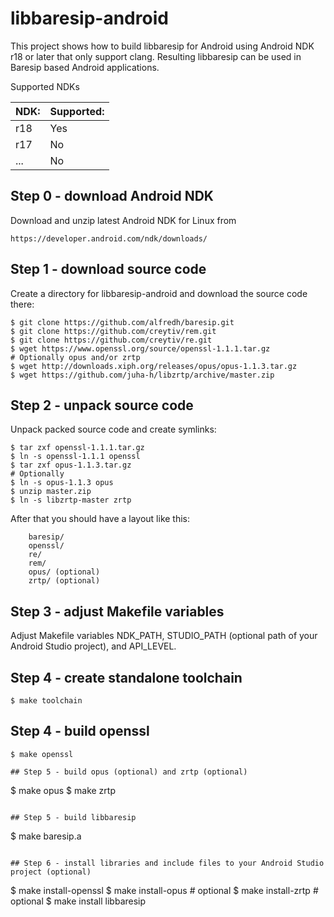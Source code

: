 libbaresip-android
==================

This project shows how to build libbaresip for Android using Android NDK
r18 or later that only support clang.  Resulting libbaresip can be used
in Baresip based Android applications.

Supported NDKs

| NDK: | Supported: |
|------|------------|
| r18  | Yes        |
| r17  | No         |
| ...  | No         |

## Step 0 - download Android NDK

Download and unzip latest Android NDK for Linux from
```
https://developer.android.com/ndk/downloads/
```

## Step 1 - download source code

Create a directory for libbaresip-android and download the source
code there:
```
$ git clone https://github.com/alfredh/baresip.git
$ git clone https://github.com/creytiv/rem.git
$ git clone https://github.com/creytiv/re.git
$ wget https://www.openssl.org/source/openssl-1.1.1.tar.gz
# Optionally opus and/or zrtp
$ wget http://downloads.xiph.org/releases/opus/opus-1.1.3.tar.gz
$ wget https://github.com/juha-h/libzrtp/archive/master.zip
```

## Step 2 - unpack source code

Unpack packed source code and create symlinks:

```
$ tar zxf openssl-1.1.1.tar.gz
$ ln -s openssl-1.1.1 openssl
$ tar zxf opus-1.1.3.tar.gz
# Optionally
$ ln -s opus-1.1.3 opus
$ unzip master.zip
$ ln -s libzrtp-master zrtp
```
After that you should have a layout like this:
```
    baresip/
    openssl/
    re/
    rem/
    opus/ (optional)
    zrtp/ (optional)
```

## Step 3 - adjust Makefile variables

Adjust Makefile variables NDK_PATH, STUDIO_PATH (optional path of
your Android Studio project), and API_LEVEL.

## Step 4 - create standalone toolchain
```
$ make toolchain
```

## Step 4 - build openssl
```
$ make openssl

## Step 5 - build opus (optional) and zrtp (optional)

```
$ make opus
$ make zrtp
```

## Step 5 - build libbaresip
```
$ make baresip.a
```

## Step 6 - install libraries and include files to your Android Studio
project (optional)

```
$ make install-openssl
$ make install-opus # optional
$ make install-zrtp # optional
$ make install libbaresip
```
